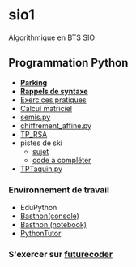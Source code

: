 # sio1
Algorithmique en BTS SIO

## Programmation Python
* [**Parking**](SujetPARKING.pdf)
* [**Rappels de syntaxe**](MementoPython.pdf)
* [Exercices pratiques](https://pratique.forge.apps.education.fr/balayage/1-lecture_tab/)
* [Calcul matriciel](https://notebook.basthon.fr/?from=https://raw.githubusercontent.com/thfruchart/sio1/refs/heads/main/ProduitMat.ipynb)
* [semis.py](semis.py)
* [chiffrement_affine.py](chiffrement_affine.py)
* [TP_RSA](https://notebook.basthon.fr/?from=https://raw.githubusercontent.com/thfruchart/sio1/refs/heads/main/TP_RSA.ipynb)
* pistes de ski
  - [sujet](Pistes_de_ski/PistesSKI.pdf)
  - [code à compléter](Pistes_de_ski/SKI_TP.py)
* [TPTaquin.py](TPTaquin.py)



### Environnement de travail
* EduPython
* [Basthon(console)](https://console.basthon.fr/) 
* [Basthon (notebook)](https://notebook.basthon.fr/)
* [PythonTutor](https://pythontutor.com/visualize.html#mode=edit)
### S'exercer sur [futurecoder](https://fr.futurecoder.io/course/#toc)
